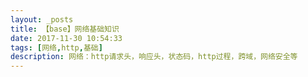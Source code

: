 ```yaml
---
layout: _posts
title: 【base】网络基础知识
date: 2017-11-30 10:54:33
tags: [网络,http,基础]
description: 网络：http请求头，响应头，状态码，http过程，跨域，网络安全等
---
```

